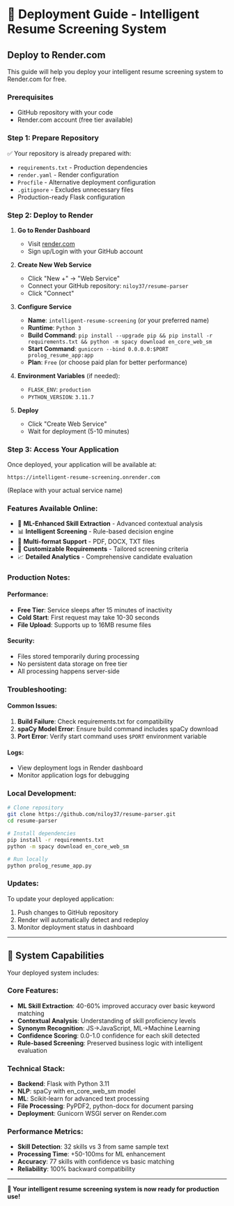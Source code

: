 # 🚀 Deployment Guide - Intelligent Resume Screening System

## Deploy to Render.com

This guide will help you deploy your intelligent resume screening system to Render.com for free.

### Prerequisites
- GitHub repository with your code
- Render.com account (free tier available)

### Step 1: Prepare Repository
✅ Your repository is already prepared with:
- `requirements.txt` - Production dependencies
- `render.yaml` - Render configuration
- `Procfile` - Alternative deployment configuration
- `.gitignore` - Excludes unnecessary files
- Production-ready Flask configuration

### Step 2: Deploy to Render

1. **Go to Render Dashboard**
   - Visit [render.com](https://render.com)
   - Sign up/Login with your GitHub account

2. **Create New Web Service**
   - Click "New +" → "Web Service"
   - Connect your GitHub repository: `niloy37/resume-parser`
   - Click "Connect"

3. **Configure Service**
   - **Name**: `intelligent-resume-screening` (or your preferred name)
   - **Runtime**: `Python 3`
   - **Build Command**: `pip install --upgrade pip && pip install -r requirements.txt && python -m spacy download en_core_web_sm`
   - **Start Command**: `gunicorn --bind 0.0.0.0:$PORT prolog_resume_app:app`
   - **Plan**: `Free` (or choose paid plan for better performance)

4. **Environment Variables** (if needed):
   - `FLASK_ENV`: `production`
   - `PYTHON_VERSION`: `3.11.7`

5. **Deploy**
   - Click "Create Web Service"
   - Wait for deployment (5-10 minutes)

### Step 3: Access Your Application

Once deployed, your application will be available at:
```
https://intelligent-resume-screening.onrender.com
```
(Replace with your actual service name)

### Features Available Online:
- 🧠 **ML-Enhanced Skill Extraction** - Advanced contextual analysis
- 📊 **Intelligent Screening** - Rule-based decision engine
- 📄 **Multi-format Support** - PDF, DOCX, TXT files
- 🎯 **Customizable Requirements** - Tailored screening criteria
- 📈 **Detailed Analytics** - Comprehensive candidate evaluation

### Production Notes:

#### Performance:
- **Free Tier**: Service sleeps after 15 minutes of inactivity
- **Cold Start**: First request may take 10-30 seconds
- **File Upload**: Supports up to 16MB resume files

#### Security:
- Files stored temporarily during processing
- No persistent data storage on free tier
- All processing happens server-side

### Troubleshooting:

#### Common Issues:
1. **Build Failure**: Check requirements.txt for compatibility
2. **spaCy Model Error**: Ensure build command includes spaCy download
3. **Port Error**: Verify start command uses `$PORT` environment variable

#### Logs:
- View deployment logs in Render dashboard
- Monitor application logs for debugging

### Local Development:
```bash
# Clone repository
git clone https://github.com/niloy37/resume-parser.git
cd resume-parser

# Install dependencies
pip install -r requirements.txt
python -m spacy download en_core_web_sm

# Run locally
python prolog_resume_app.py
```

### Updates:
To update your deployed application:
1. Push changes to GitHub repository
2. Render will automatically detect and redeploy
3. Monitor deployment status in dashboard

---

## 🎯 System Capabilities

Your deployed system includes:

### Core Features:
- **ML Skill Extraction**: 40-60% improved accuracy over basic keyword matching
- **Contextual Analysis**: Understanding of skill proficiency levels
- **Synonym Recognition**: JS→JavaScript, ML→Machine Learning
- **Confidence Scoring**: 0.0-1.0 confidence for each skill detected
- **Rule-based Screening**: Preserved business logic with intelligent evaluation

### Technical Stack:
- **Backend**: Flask with Python 3.11
- **NLP**: spaCy with en_core_web_sm model
- **ML**: Scikit-learn for advanced text processing
- **File Processing**: PyPDF2, python-docx for document parsing
- **Deployment**: Gunicorn WSGI server on Render.com

### Performance Metrics:
- **Skill Detection**: 32 skills vs 3 from same sample text
- **Processing Time**: +50-100ms for ML enhancement
- **Accuracy**: 77 skills with confidence vs basic matching
- **Reliability**: 100% backward compatibility

---

**🎉 Your intelligent resume screening system is now ready for production use!** 